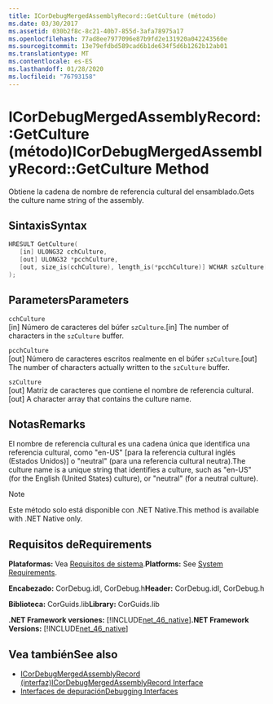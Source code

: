 ```yaml
---
title: ICorDebugMergedAssemblyRecord::GetCulture (método)
ms.date: 03/30/2017
ms.assetid: 030b2f8c-8c21-40b7-855d-3afa78975a17
ms.openlocfilehash: 77ad8ee7977096e87b9fd2e131920a042243560e
ms.sourcegitcommit: 13e79efdbd589cad6b1de634f5d6b1262b12ab01
ms.translationtype: MT
ms.contentlocale: es-ES
ms.lasthandoff: 01/28/2020
ms.locfileid: "76793158"
---
```

# <a name="icordebugmergedassemblyrecordgetculture-method"></a><span data-ttu-id="5e769-102">ICorDebugMergedAssemblyRecord::GetCulture (método)</span><span class="sxs-lookup"><span data-stu-id="5e769-102">ICorDebugMergedAssemblyRecord::GetCulture Method</span></span>
<span data-ttu-id="5e769-103">Obtiene la cadena de nombre de referencia cultural del ensamblado.</span><span class="sxs-lookup"><span data-stu-id="5e769-103">Gets the culture name string of the assembly.</span></span>  
  
## <a name="syntax"></a><span data-ttu-id="5e769-104">Sintaxis</span><span class="sxs-lookup"><span data-stu-id="5e769-104">Syntax</span></span>  
  
```cpp  
HRESULT GetCulture(  
   [in] ULONG32 cchCulture,   
   [out] ULONG32 *pcchCulture,   
   [out, size_is(cchCulture), length_is(*pcchCulture)] WCHAR szCulture[]  
);  
```  
  
## <a name="parameters"></a><span data-ttu-id="5e769-105">Parameters</span><span class="sxs-lookup"><span data-stu-id="5e769-105">Parameters</span></span>  
 `cchCulture`  
 <span data-ttu-id="5e769-106">[in] Número de caracteres del búfer `szCulture`.</span><span class="sxs-lookup"><span data-stu-id="5e769-106">[in] The number of characters in the `szCulture` buffer.</span></span>  
  
 `pcchCulture`  
 <span data-ttu-id="5e769-107">[out] Número de caracteres escritos realmente en el búfer `szCulture`.</span><span class="sxs-lookup"><span data-stu-id="5e769-107">[out] The number of characters actually written to the `szCulture` buffer.</span></span>  
  
 `szCulture`  
 <span data-ttu-id="5e769-108">[out] Matriz de caracteres que contiene el nombre de referencia cultural.</span><span class="sxs-lookup"><span data-stu-id="5e769-108">[out] A character array that contains the culture name.</span></span>  
  
## <a name="remarks"></a><span data-ttu-id="5e769-109">Notas</span><span class="sxs-lookup"><span data-stu-id="5e769-109">Remarks</span></span>  
 <span data-ttu-id="5e769-110">El nombre de referencia cultural es una cadena única que identifica una referencia cultural, como "en-US" [para la referencia cultural inglés (Estados Unidos)] o "neutral" (para una referencia cultural neutra).</span><span class="sxs-lookup"><span data-stu-id="5e769-110">The culture name is a unique string that identifies a culture, such as "en-US" (for the English (United States) culture), or "neutral" (for a neutral culture).</span></span>  
  
> [!NOTE]
> <span data-ttu-id="5e769-111">Este método solo está disponible con .NET Native.</span><span class="sxs-lookup"><span data-stu-id="5e769-111">This method is available with .NET Native only.</span></span>  
  
## <a name="requirements"></a><span data-ttu-id="5e769-112">Requisitos de</span><span class="sxs-lookup"><span data-stu-id="5e769-112">Requirements</span></span>  
 <span data-ttu-id="5e769-113">**Plataformas:** Vea [Requisitos de sistema](../../../../docs/framework/get-started/system-requirements.md).</span><span class="sxs-lookup"><span data-stu-id="5e769-113">**Platforms:** See [System Requirements](../../../../docs/framework/get-started/system-requirements.md).</span></span>  
  
 <span data-ttu-id="5e769-114">**Encabezado:** CorDebug.idl, CorDebug.h</span><span class="sxs-lookup"><span data-stu-id="5e769-114">**Header:** CorDebug.idl, CorDebug.h</span></span>  
  
 <span data-ttu-id="5e769-115">**Biblioteca:** CorGuids.lib</span><span class="sxs-lookup"><span data-stu-id="5e769-115">**Library:** CorGuids.lib</span></span>  
  
 <span data-ttu-id="5e769-116">**.NET Framework versiones:** [!INCLUDE[net_46_native](../../../../includes/net-46-native-md.md)]</span><span class="sxs-lookup"><span data-stu-id="5e769-116">**.NET Framework Versions:** [!INCLUDE[net_46_native](../../../../includes/net-46-native-md.md)]</span></span>  
  
## <a name="see-also"></a><span data-ttu-id="5e769-117">Vea también</span><span class="sxs-lookup"><span data-stu-id="5e769-117">See also</span></span>

- [<span data-ttu-id="5e769-118">ICorDebugMergedAssemblyRecord (interfaz)</span><span class="sxs-lookup"><span data-stu-id="5e769-118">ICorDebugMergedAssemblyRecord Interface</span></span>](icordebugmergedassemblyrecord-interface.md)
- [<span data-ttu-id="5e769-119">Interfaces de depuración</span><span class="sxs-lookup"><span data-stu-id="5e769-119">Debugging Interfaces</span></span>](debugging-interfaces.md)
